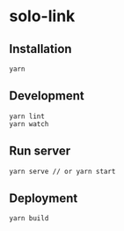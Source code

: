 # solo-link

## Installation

```
yarn
```

## Development

```
yarn lint
yarn watch
```

## Run server

```
yarn serve // or yarn start
```

## Deployment

```
yarn build
```
